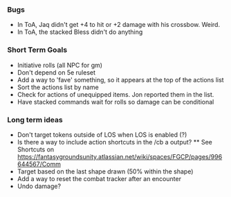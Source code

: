 ### Bugs
* In ToA, Jaq didn't get +4 to hit or +2 damage with his crossbow. Weird.
* In ToA, the stacked Bless didn't do anything

### Short Term Goals
* Initiative rolls (all NPC for gm)
* Don't depend on 5e ruleset
* Add a way to 'fave' something, so it appears at the top of the actions list
* Sort the actions list by name
* Check for actions of unequipped items. Jon reported them in the list.
* Have stacked commands wait for rolls so damage can be conditional
  
### Long term ideas
* Don't target tokens outside of LOS when LOS is enabled (?)
* Is there a way to include action shortcuts in the /cb a output?
** See Shortcuts on https://fantasygroundsunity.atlassian.net/wiki/spaces/FGCP/pages/996644567/Comm
* Target based on the last shape drawn (50% within the shape)
* Add a way to reset the combat tracker after an encounter
* Undo damage?
